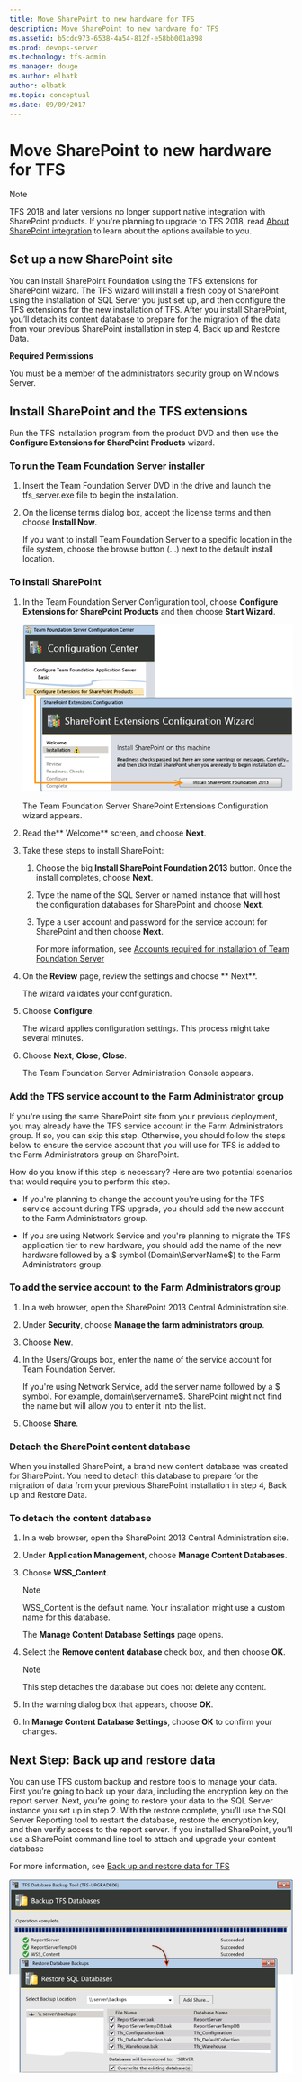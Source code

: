 ```yaml
---
title: Move SharePoint to new hardware for TFS
description: Move SharePoint to new hardware for TFS
ms.assetid: b5cdc973-6538-4a54-812f-e58bb001a398
ms.prod: devops-server
ms.technology: tfs-admin
ms.manager: douge
ms.author: elbatk
author: elbatk
ms.topic: conceptual
ms.date: 09/09/2017
---
```


# Move SharePoint to new hardware for TFS

> [!NOTE]
> TFS 2018 and later versions no longer support native integration with SharePoint products. If you're planning to upgrade to TFS 2018, read [About SharePoint integration](/vsts/report/sharepoint-dashboards/about-sharepoint-integration) to learn about the options available to you.

## Set up a new SharePoint site 

You can install SharePoint Foundation using the TFS extensions for SharePoint wizard. The TFS wizard will install a fresh copy of SharePoint using the installation of SQL Server you just set up, and then configure the TFS extensions for the new installation of TFS. After you install SharePoint, you’ll detach its content database to prepare for the migration of the data from your previous SharePoint installation in step 4, Back up and Restore Data.

**Required Permissions**

You must be a member of the administrators security group on Windows Server.

## Install SharePoint and the TFS extensions
 

Run the TFS installation program from the product DVD and then use the **Configure Extensions for SharePoint Products** wizard.

### To run the Team Foundation Server installer

1.  Insert the Team Foundation Server DVD in the drive and launch the tfs\_server.exe file to begin the installation.

2.  On the license terms dialog box, accept the license terms and then choose **Install Now**.

    If you want to install Team Foundation Server to a specific location in the file system, choose the browse button (…) next to the default install location.

### To install SharePoint

1.  In the Team Foundation Server Configuration tool, choose **Configure Extensions for SharePoint Products** and then choose **Start Wizard**.

	![](../../upgrade/_img/ic666063.png)

    The Team Foundation Server SharePoint Extensions Configuration wizard appears.

2.  Read the** Welcome** screen, and choose **Next**.

3.  Take these steps to install SharePoint:

    1.  Choose the big **Install SharePoint Foundation 2013** button. Once the install completes, choose **Next**.

    2.  Type the name of the SQL Server or named instance that will host the configuration databases for SharePoint and choose **Next**.

    3.  Type a user account and password for the service account for SharePoint and then choose **Next**.

        For more information, see [Accounts required for installation of Team Foundation Server](../../requirements.md#accounts)

4.  On the **Review** page, review the settings and choose ** Next**.

    The wizard validates your configuration.

5.  Choose **Configure**.

    The wizard applies configuration settings. This process might take several minutes.

6.  Choose **Next**, **Close**, **Close**.

    The Team Foundation Server Administration Console appears.

### Add the TFS service account to the Farm Administrator group


If you're using the same SharePoint site from your previous deployment, you may already have the TFS service account in the Farm Administrators group. If so, you can skip this step. Otherwise, you should follow the steps below to ensure the service account that you will use for TFS is added to the Farm Administrators group on SharePoint.

How do you know if this step is necessary? Here are two potential scenarios that would require you to perform this step.

-   If you're planning to change the account you're using for the TFS service account during TFS upgrade, you should add the new account to the Farm Administrators group.

-   If you are using Network Service and you're planning to migrate the TFS application tier to new hardware, you should add the name of the new hardware followed by a $ symbol (Domain\\ServerName$) to the Farm Administrators group.

### To add the service account to the Farm Administrators group

1.  In a web browser, open the SharePoint 2013 Central Administration site.

2.  Under **Security**, choose **Manage the farm administrators group**.

3.  Choose **New**.

4.  In the Users/Groups box, enter the name of the service account for Team Foundation Server.

    If you're using Network Service, add the server name followed by a $ symbol. For example, domain\\servername$. SharePoint might not find the name but will allow you to enter it into the list.

5.  Choose **Share**.

### Detach the SharePoint content database

When you installed SharePoint, a brand new content database was created for SharePoint. You need to detach this database to prepare for the migration of data from your previous SharePoint installation in step 4, Back up and Restore Data.

### To detach the content database

1.  In a web browser, open the SharePoint 2013 Central Administration site.

2.  Under **Application Management**, choose **Manage Content Databases**.

3.  Choose **WSS\_Content**.

	> [!NOTE]
	> WSS_Content is the default name. Your installation might use a custom name for this database.

    The **Manage Content Database Settings** page opens.

4.  Select the **Remove content database** check box, and then choose **OK**.

	> [!NOTE]
	> This step detaches the database but does not delete any content.

5.  In the warning dialog box that appears, choose **OK**.

6.  In **Manage Content Database Settings**, choose **OK** to confirm your changes.

## Next Step: Back up and restore data

You can use TFS custom backup and restore tools to manage your data. First you’re going to back up your data, including the encryption key on the report server. Next, you’re going to restore your data to the SQL Server instance you set up in step 2. With the restore complete, you’ll use the SQL Server Reporting tool to restart the database, restore the encryption key, and then verify access to the report server. If you installed SharePoint, you’ll use a SharePoint command line tool to attach and upgrade your content database

For more information, see [Back up and restore data for TFS](/vsts/upgrade/upgrade-2013/backup-and-restore-data)

![](../_img/ic612476.png)
